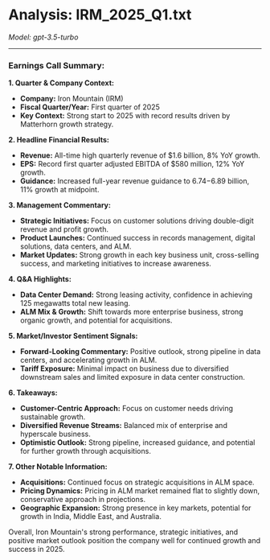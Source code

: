 # Analysis: IRM_2025_Q1.txt

*Model: gpt-3.5-turbo*

---

### Earnings Call Summary:

**1. Quarter & Company Context:**
- **Company:** Iron Mountain (IRM)
- **Fiscal Quarter/Year:** First quarter of 2025
- **Key Context:** Strong start to 2025 with record results driven by Matterhorn growth strategy.

**2. Headline Financial Results:**
- **Revenue:** All-time high quarterly revenue of $1.6 billion, 8% YoY growth.
- **EPS:** Record first quarter adjusted EBITDA of $580 million, 12% YoY growth.
- **Guidance:** Increased full-year revenue guidance to $6.74-$6.89 billion, 11% growth at midpoint.

**3. Management Commentary:**
- **Strategic Initiatives:** Focus on customer solutions driving double-digit revenue and profit growth.
- **Product Launches:** Continued success in records management, digital solutions, data centers, and ALM.
- **Market Updates:** Strong growth in each key business unit, cross-selling success, and marketing initiatives to increase awareness.

**4. Q&A Highlights:**
- **Data Center Demand:** Strong leasing activity, confidence in achieving 125 megawatts total new leasing.
- **ALM Mix & Growth:** Shift towards more enterprise business, strong organic growth, and potential for acquisitions.

**5. Market/Investor Sentiment Signals:**
- **Forward-Looking Commentary:** Positive outlook, strong pipeline in data centers, and accelerating growth in ALM.
- **Tariff Exposure:** Minimal impact on business due to diversified downstream sales and limited exposure in data center construction.

**6. Takeaways:**
- **Customer-Centric Approach:** Focus on customer needs driving sustainable growth.
- **Diversified Revenue Streams:** Balanced mix of enterprise and hyperscale business.
- **Optimistic Outlook:** Strong pipeline, increased guidance, and potential for further growth through acquisitions.

**7. Other Notable Information:**
- **Acquisitions:** Continued focus on strategic acquisitions in ALM space.
- **Pricing Dynamics:** Pricing in ALM market remained flat to slightly down, conservative approach in projections.
- **Geographic Expansion:** Strong presence in key markets, potential for growth in India, Middle East, and Australia.

Overall, Iron Mountain's strong performance, strategic initiatives, and positive market outlook position the company well for continued growth and success in 2025.